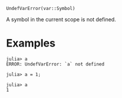 ```
UndefVarError(var::Symbol)
```

A symbol in the current scope is not defined.

# Examples

```jldoctest
julia> a
ERROR: UndefVarError: `a` not defined

julia> a = 1;

julia> a
1
```
